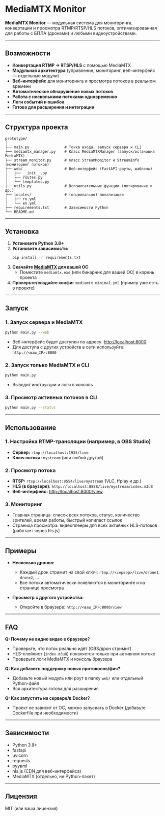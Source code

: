 # MediaMTX Monitor

**MediaMTX Monitor** — модульная система для мониторинга, конвертации и просмотра RTMP/RTSP/HLS потоков, оптимизированная для работы с БПЛА (дронами) и любыми видеоустройствами.

---

## Возможности
- **Конвертация RTMP → RTSP/HLS** с помощью MediaMTX
- **Модульная архитектура** (управление, мониторинг, веб-интерфейс — отдельные модули)
- **Веб-интерфейс** для мониторинга и просмотра потоков в реальном времени
- **Автоматическое обнаружение новых потоков**
- **Работа с несколькими потоками одновременно**
- **Логи событий и ошибок**
- **Готово для расширения и интеграции**

---

## Структура проекта

```
prototype/
│
├── main.py                # Точка входа, запуск сервера и CLI
├── mediamtx_manager.py    # Класс MediaMTXManager (запуск/остановка MediaMTX)
├── stream_monitor.py      # Класс StreamMonitor и StreamInfo (мониторинг потоков)
├── web/                   # Веб-интерфейс (FastAPI роуты, шаблоны)
│   ├── __init__.py
│   ├── routes.py
│   └── templates.py
├── utils.py               # Вспомогательные функции (логирование и др.)
├── locales/               # (опционально) локализация
│   ├── ru.yml
│   └── en.yml
├── requirements.txt       # Зависимости Python
└── README.md
```

---

## Установка

1. **Установите Python 3.8+**
2. **Установите зависимости:**
   ```bash
   pip install -r requirements.txt
   ```
3. **Скачайте [MediaMTX](https://github.com/bluenviron/mediamtx/releases) для вашей ОС**
   - Поместите `mediamtx.exe` (или бинарник для вашей ОС) в корень проекта
4. **Проверьте/создайте конфиг** `mediamtx.minimal.yml` (пример уже есть в проекте)

---

## Запуск

### 1. Запуск сервера и MediaMTX

```bash
python main.py --web
```

- Веб-интерфейс будет доступен по адресу: [http://localhost:8000](http://localhost:8000)
- Для доступа с других устройств в сети используйте: `http://<ваш_IP>:8000`

### 2. Запуск только MediaMTX и CLI

```bash
python main.py
```

- Выводит инструкции и логи в консоль

### 3. Просмотр активных потоков в CLI

```bash
python main.py --status
```

---

## Использование

### 1. Настройка RTMP-трансляции (например, в OBS Studio)
- **Сервер:** `rtmp://localhost:1935/live`
- **Ключ потока:** `mystream` (или любой другой)

### 2. Просмотр потока
- **RTSP:** `rtsp://localhost:8554/live/mystream` (VLC, ffplay и др.)
- **HLS (в браузере):** `http://localhost:8888/live/mystream/index.m3u8`
- **Веб-интерфейс:** [http://localhost:8000/view](http://localhost:8000/view)

### 3. Мониторинг
- Главная страница: список всех потоков, статус, количество зрителей, время работы, быстрый копипаст ссылок
- Страница просмотра: видеоплееры для всех активных HLS-потоков (работает через hls.js)

---

## Примеры

- **Несколько дронов:**
  - Каждый дрон стримит на свой ключ: `rtmp://<сервер>/live/drone1`, `drone2`, ...
  - Все потоки автоматически появляются в мониторинге и на странице просмотра

- **Просмотр с другого устройства:**
  - Откройте в браузере: `http://<ваш_IP>:8000/view`

---

## FAQ

**Q: Почему не видно видео в браузере?**
- Проверьте, что поток реально идёт (OBS/дрон стримит)
- HLS-плейлист (`index.m3u8`) появляется только при активном потоке
- Проверьте логи MediaMTX и консоль браузера

**Q: Как добавить поддержку новых протоколов/фич?**
- Добавьте новый модуль или роут в папку `web/` или отдельный Python-файл
- Вся архитектура готова для расширения

**Q: Как запустить на сервере/в Docker?**
- Проект не зависит от ОС, можно запускать в Docker (добавьте Dockerfile при необходимости)

---

## Зависимости

- Python 3.8+
- fastapi
- uvicorn
- requests
- pyyaml
- hls.js (CDN для веб-интерфейса)
- MediaMTX (отдельно, не Python-пакет)

---

## Лицензия

MIT (или ваша лицензия) 